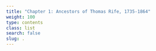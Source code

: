 ```yaml
---
title: "Chapter 1: Ancestors of Thomas Rife, 1735-1864"
weight: 100
type: contents
class: list
search: false
slug: .
---
```

